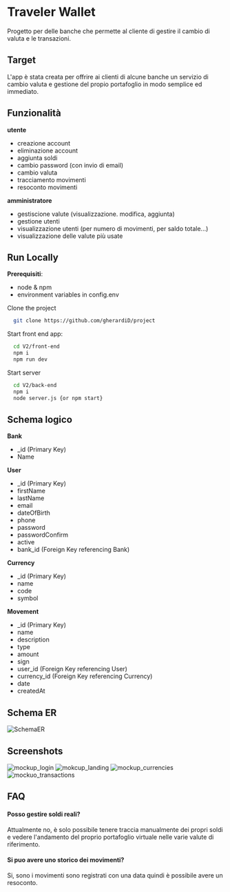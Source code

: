 # Traveler Wallet

Progetto per delle banche che permette al cliente di gestire il cambio di valuta e le transazioni.

## Target

L'app è stata creata per offrire ai clienti di alcune banche un servizio di cambio valuta e gestione del propio portafoglio in modo semplice ed immediato.

## Funzionalità

**utente**

- creazione account
- eliminazione account
- aggiunta soldi
- cambio password (con invio di email)
- cambio valuta
- tracciamento movimenti
- resoconto movimenti

**amministratore**

- gestiscione valute (visualizzazione. modifica, aggiunta)
- gestione utenti
- visualizzazione utenti (per numero di movimenti, per saldo totale...)
- visualizzazione delle valute più usate

## Run Locally

**Prerequisiti**:

- node & npm
- environment variables in config.env

Clone the project

```bash
  git clone https://github.com/gherardiD/project
```

Start front end app:

```bash
  cd V2/front-end
  npm i
  npm run dev
```

Start server

```bash
  cd V2/back-end
  npm i
  node server.js {or npm start}
```

## Schema logico

**Bank**
- \_id (Primary Key)
- Name

**User**

- \_id (Primary Key)
- firstName
- lastName
- email
- dateOfBirth
- phone
- password
- passwordConfirm
- active
- bank_id (Foreign Key referencing Bank)

**Currency**

- \_id (Primary Key)
- name
- code
- symbol

**Movement**

- \_id (Primary Key)
- name
- description
- type
- amount
- sign
- user_id (Foreign Key referencing User)
- currency_id (Foreign Key referencing Currency)
- date
- createdAt

## Schema ER

![SchemaER](https://github.com/gherardiD/traveler-wallet/assets/101709520/d45207cb-9619-4860-bf38-4ac01dcf5e77)


## Screenshots

![mockup_login](https://github.com/gherardiD/project/assets/101709520/0d1b4c94-5221-4926-9f4b-a25968067771)
![mokcup_landing](https://github.com/gherardiD/project/assets/101709520/57c89275-844f-4efc-84a9-134853f7dec0)
![mockup_currencies](https://github.com/gherardiD/project/assets/101709520/5ed7eb2c-afb6-4ee8-9a55-71d80baadf09)
![mockuo_transactions](https://github.com/gherardiD/project/assets/101709520/de52459c-e763-492c-b7a3-59d4fd90c448)

## FAQ

#### Posso gestire soldi reali?

Attualmente no, è solo possibile tenere traccia manualmente dei propri soldi e vedere l'andamento del proprio portafoglio virtuale nelle varie valute di riferimento.

#### Si puo avere uno storico dei movimenti?

Si, sono i movimenti sono registrati con una data quindi è possibile avere un resoconto.

